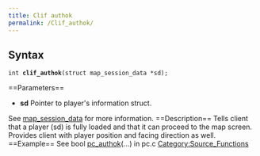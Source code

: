 ```yaml
---
title: Clif authok
permalink: /Clif_authok/
---
```


Syntax
------

`int `**`clif_authok`**`(struct map_session_data *sd);`

==Parameters==

-   **sd** Pointer to player's information struct.

See [map_session_data](map_session_data) for more information.
==Description== Tells client that a player (sd) is fully loaded and that it can proceed to the map screen.
Provides client with player position and facing direction as well.
==Example== See bool [pc_authok](pc_authok)(...) in pc.c
[Category:Source_Functions](Category:Source_Functions)